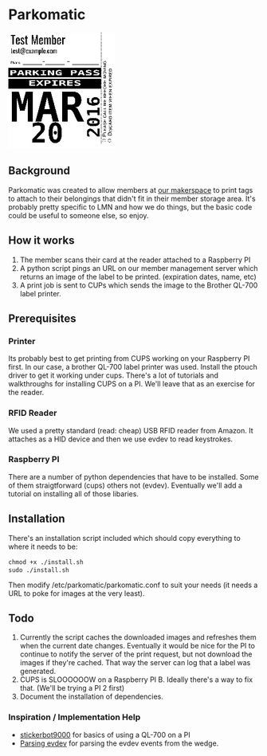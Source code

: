 # Parkomatic
![alt text](https://github.com/wreality/parkomatic/raw/master/pass-example-small.png "Example Parking Pass")

## Background
Parkomatic was created to allow members at [our makerspace](https://www.lansingmakersnetwork.org) to print tags to attach to their belongings that didn't fit in their member storage area.   It's probably pretty specific to LMN and how we do things, but the basic code could be useful to someone else, so enjoy.

## How it works

1. The member scans their card at the reader attached to a Raspberry PI
2. A python script pings an URL on our member management server which returns an image of the label to be printed. (expiration dates, name, etc)
3. A print job is sent to CUPs which sends the image to the Brother QL-700 label printer.

## Prerequisites
### Printer
Its probably best to get printing from CUPS working on your Raspberry PI first.  In our case, a brother QL-700 label printer was used.  Install the ptouch driver to get it working under cups. There's a lot of tutorials and walkthroughs for installing CUPS on a PI.  We'll leave that as an exercise for the reader.

### RFID Reader
We used a pretty standard (read: cheap) USB RFID reader from Amazon.  It attaches as a HID device and then we use evdev to read keystrokes.

### Raspberry PI
There are a number of python dependencies that have to be installed.  Some of them straigtforward (cups) others not (evdev).  Eventually we'll add a tutorial on installing all of those libaries.

## Installation
There's an installation script included which should copy everything to where it needs to be:
```
chmod +x ./install.sh 
sudo ./install.sh
```

Then modify /etc/parkomatic/parkomatic.conf to suit your needs (it needs a URL to poke for images at the very least).
## Todo

1. Currently the script caches the downloaded images and refreshes them when the current date changes.  Eventually it would be nice for the PI to continue to notify the server of the print request, but not download the images if they're cached.  That way the server can log that a label was generated.
2. CUPS is SLOOOOOOW on a Raspberry PI B.  Ideally there's a way to fix that. (We'll be trying a PI 2 first)
3. Document the installation of dependencies.

### Inspiration / Implementation Help

 * [stickerbot9000](https://github.com/Denhac/Stickerbot9000) for basics of using a QL-700 on a PI
 * [Parsing evdev](https://gist.github.com/oliversalzburg/5111996) for parsing the evdev events from the wedge.
 
